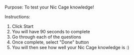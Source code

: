 Purpose:
To test your Nic Cage knowledge!

Instructions:
1. Click Start
2. You will have 90 seconds to complete
3. Go through each of the questions
4. Once complete, select "Done" button
5. You will then see how well your Nic Cage knowledge is :) 
